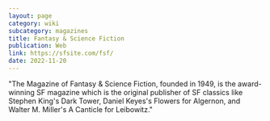 ```yaml
---
layout: page
category: wiki
subcategory: magazines
title: Fantasy & Science Fiction
publication: Web
link: https://sfsite.com/fsf/
date: 2022-11-20
---
```


"The Magazine of Fantasy & Science Fiction, founded in 1949, is the award-winning SF magazine which is the original publisher of SF classics like Stephen King's Dark Tower, Daniel Keyes's Flowers for Algernon, and Walter M. Miller's A Canticle for Leibowitz."
